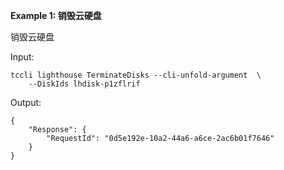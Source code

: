 **Example 1: 销毁云硬盘**

销毁云硬盘

Input: 

```
tccli lighthouse TerminateDisks --cli-unfold-argument  \
    --DiskIds lhdisk-p1zflrif
```

Output: 
```
{
    "Response": {
        "RequestId": "0d5e192e-10a2-44a6-a6ce-2ac6b01f7646"
    }
}
```

